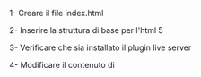 1- Creare il file index.html

2- Inserire la struttura di base per l'html 5

3- Verificare che sia installato il plugin live server

4- Modificare il contenuto di <title> con il vostro cognome e nome

5- aggiungere nel corpo della pagina un titolo h1

6- aggiungere tre paragrafi a scelta

7- creare il file style.css e aggiungerlo alla pagina html

8- creare le regole css per centrare e modificare il colore di paragrafi e titoli

9- aggiungere una barra di navigazione con 4 voci nel menu e link a siti esterni

10- creare regole css  a scelta per la modificare l'aspetto nella barra di navigazione